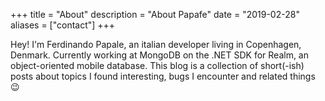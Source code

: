 +++
title = "About"
description = "About Papafe"
date = "2019-02-28"
aliases = ["contact"]
+++

Hey! I'm Ferdinando Papale, an italian developer living in Copenhagen, Denmark. Currently working at MongoDB on the .NET SDK for Realm, an object-oriented mobile database.
This blog is a collection of short(-ish) posts about topics I found interesting, bugs I encounter and related things :wink:


